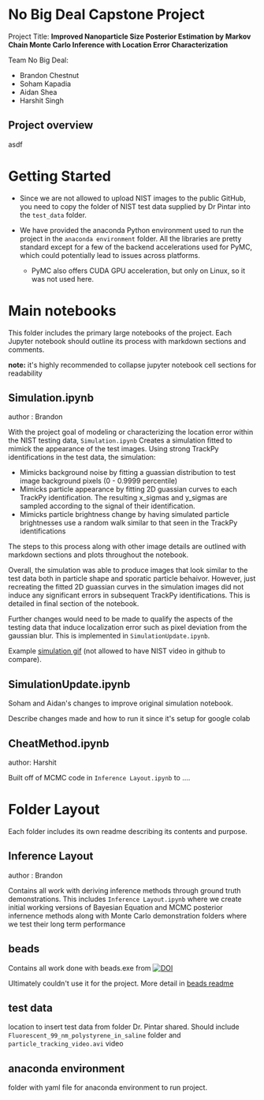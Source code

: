 # No Big Deal Capstone Project
Project Title: **Improved Nanoparticle Size Posterior Estimation by Markov Chain Monte Carlo Inference with Location Error Characterization**

Team No Big Deal:
- Brandon Chestnut
- Soham Kapadia
- Aidan Shea
- Harshit Singh

## Project overview

asdf



# Getting Started

- Since we are not allowed to upload NIST images to the public GitHub, you need to copy the folder of NIST test data supplied by Dr Pintar into the `test_data` folder.

- We have provided the anaconda Python environment used to run the project in the `anaconda environment` folder. All the libraries are pretty standard except for a few of the backend accelerations used for PyMC, which could potentially lead to issues across platforms.
   - PyMC also offers CUDA GPU acceleration, but only on Linux, so it was not used here.



# Main notebooks

This folder includes the primary large notebooks of the project. Each Jupyter notebook should outline its process with markdown sections and comments.

**note:** it's highly recommended to collapse jupyter notebook cell sections for readability 

## Simulation.ipynb

author : Brandon

With the project goal of modeling or characterizing the location error within the NIST testing data, `Simulation.ipynb` Creates a simulation fitted to mimick the appearance of the test images. Using strong TrackPy identifications in the test data, the simulation:

- Mimicks background noise by fitting a guassian distribution to test image background pixels (0 - 0.9999 percentile)
- Mimicks particle appearance by fitting 2D guassian curves to each TrackPy identification. The resulting x_sigmas and y_sigmas are sampled according to the signal of their identification.
- Mimicks particle brightness change by having simulated particle brightnesses use a random walk similar to that seen in the TrackPy identifications

The steps to this process along with other image details are outlined with markdown sections and plots throughout the notebook.

Overall, the simulation was able to produce images that look similar to the test data both in particle shape and sporatic particle behaivor. However, just recreating the fitted 2D guassian curves in the simulation images did not induce any significant errors in subsequent TrackPy identifications. This is detailed in final section of the notebook.

Further changes would need to be made to qualify the aspects of the testing data that induce localization error such as pixel deviation from the gaussian blur. This is implemented in `SimulationUpdate.ipynb`.

Example [simulation gif](readme_images/sim_gamma.gif) (not allowed to have NIST video in github to compare).


## SimulationUpdate.ipynb

Soham and Aidan's changes to improve original simulation notebook.

Describe changes made and how to run it since it's setup for google colab

## CheatMethod.ipynb

author: Harshit

Built off of MCMC code in `Inference Layout.ipynb` to ....


# Folder Layout

Each folder includes its own readme describing its contents and purpose.

## Inference Layout

author : Brandon

Contains all work with deriving inference methods through ground truth demonstrations. This includes `Inference Layout.ipynb` where we create initial working versions of Bayesian Equation and MCMC posterior infernence methods along with Monte Carlo demonstration folders where we test their long term performance

## beads

Contains all work done with beads.exe from [![DOI](https://img.shields.io/badge/DOI-10.1214%2F09--AOAS299-blue)](https://doi.org/10.1214/09-AOAS299)

Ultimately couldn't use it for the project. More detail in [beads readme](https://github.com/brandonc732/No-Big-Deal-Captsone-Project/blob/main/beads/readme.md)

## test data

location to insert test data from folder Dr. Pintar shared. Should include `Fluorescent_99_nm_polystyrene_in_saline` folder and `particle_tracking_video.avi` video

## anaconda environment

folder with yaml file for anaconda environment to run project.
